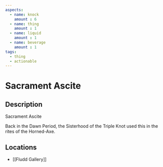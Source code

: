 ```yaml
---
aspects: 
  - name: knock
    amount : 6
  - name: thing
    amount : 1
  - name: liquid
    amount : 1
  - name: beverage
    amount : 1
tags:
  - thing
  - actionable
---
```


# Sacrament Ascite

## Description
Sacrament Ascite

Back in the Dawn Period, the Sisterhood of the Triple Knot used this in the rites of the Horned-Axe.
## Locations
- [[Fludd Gallery]]